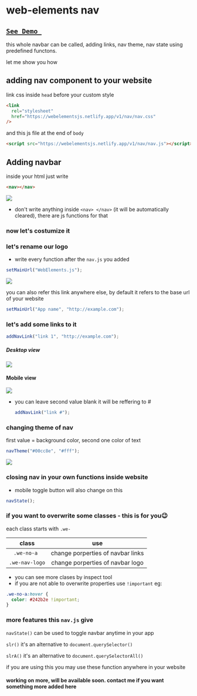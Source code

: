 # web-elements nav

## [`See Demo `](https://webelementsjs.netlify.app/nav/)

this whole navbar can be called, adding links, nav theme, nav state using predefined functons.

let me show you how

## adding nav component to your website

link css inside `head` before your custom style

```html
<link
  rel="stylesheet"
  href="https://webelementsjs.netlify.app/v1/nav/nav.css"
/>
```

and this js file at the end of `body`

```html
<script src="https://webelementsjs.netlify.app/v1/nav/nav.js"></script>
```

## Adding navbar

inside your html just write

```html
<nav></nav>
```

<img src="https://webelementsjs.netlify.app/nav/images/1.png" />

- don't write anything inside `<nav> </nav>` (it will be automatically cleared), there are js functions for that

### now let's costumize it

### let's rename our logo

- write every function after the `nav.js` you added

```javascript
setMainUrl("WebElements.js");
```

<img src="https://webelementsjs.netlify.app/nav/images/2.png" />

you can also refer this link anywhere else, by default it refers to the base url of your website

```javascript
setMainUrl("App name", "http://example.com");
```

### let's add some links to it

```javascript
addNavLink("link 1", "http://example.com");
```

##### Desktop view

<img src="https://webelementsjs.netlify.app/nav/images/3.png" />

#### Mobile view

<img src="https://webelementsjs.netlify.app/nav/images/3-ii.png" />

- you can leave second value blank it will be reffering to #
  ```javascript
  addNavLink("link #");
  ```

### changing theme of nav

first value = background color, second one color of text

```javascript
navTheme("#00cc8e", "#fff");
```

<img src="https://webelementsjs.netlify.app/nav/images/4.png" />

### closing nav in your own functions inside website

- mobile toggle button will also change on this

```javascript
navState();
```

### if you want to overwrite some classes - this is for you😉

each class starts with `.we-`

|     class      |                use                |
| :------------: | :-------------------------------: |
|  `.we-no-a `   | change porperties of navbar links |
| `.we-nav-logo` | change porperties of navbar logo  |

- you can see more clases by inspect tool
- if you are not able to overwrite properties use `!important` eg:

```css
.we-no-a:hover {
  color: #242b2e !important;
}
```

### more features this `nav.js` give

`navState()` can be used to toggle navbar anytime in your app

`slr()` it's an alternative to `document.querySelector()`

`slrA()` it's an alternative to `document.querySelectorAll()`

if you are using this you may use these function anywhere in your website

#### working on more, will be available soon. contact me if you want something more added here
